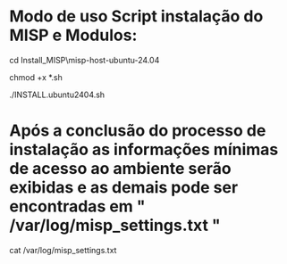 
# Modo de uso Script instalação do MISP e Modulos:

cd Install_MISP\misp-host-ubuntu-24.04

chmod +x *.sh

./INSTALL.ubuntu2404.sh

# Após a conclusão do processo de instalação as informações mínimas de acesso ao ambiente serão exibidas e as demais pode ser encontradas em " /var/log/misp_settings.txt "

cat /var/log/misp_settings.txt

